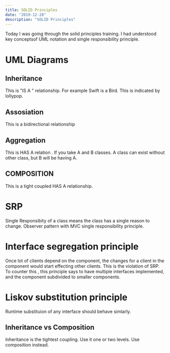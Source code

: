 ```yaml
---
title: SOLID Principles
date: "2019-12-28"
description: "SOLID Principles"
---
```



Today I was going through the solid principles training. I had understood key conceptsof UML notation and single responsibility principle.

# UML Diagrams

## Inheritance 

This is "IS A " relationship. For example Swift is a Bird. This is indicated by lollypop. 

## Assosiation
This is a bidirectional relationship

## Aggregation
This is HAS A relation . If you take A and B classes. A class can exist without other class, but B will be having A.
## COMPOSITION
This is a tight coupled HAS A relationship.

# SRP
Single Responsibity of a class means the class has a single reason to change. 
Observer pattern with MVC  single responsibility principle.

# Interface segregation principle
Once lot of clients depend on the component, the changes for a client in the component would start effecting other clients. This is the violation of SRP. 
To counter this , this principle says to have multiple interfaces implemented, and the component subdivided to smaller components.

# Liskov substitution principle
Runtime substituion of any interface should behave simlarly.

## Inheritance vs Composition
Inheritance is the tightest coupling. Use it one or two levels. Use composition instead.
